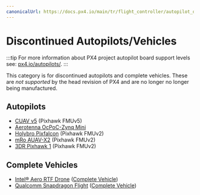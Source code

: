 ```yaml
---
canonicalUrl: https://docs.px4.io/main/tr/flight_controller/autopilot_discontinued
---
```


# Discontinued Autopilots/Vehicles

:::tip
For more information about PX4 project autopilot board support levels see: [px4.io/autopilots/](https://px4.io/autopilots/).
:::

This category is for discontinued autopilots and complete vehicles. These are *not supported* by the head revision of PX4 and are no longer no longer being manufactured.

## Autopilots

- [CUAV v5](../flight_controller/cuav_v5.md) (Pixhawk FMUv5)
- [Aerotenna OcPoC-Zynq Mini](../flight_controller/ocpoc_zynq.md)
- [Holybro Pixfalcon](../flight_controller/pixfalcon.md) (Pixhawk FMUv2)
- [mRo AUAV-X2](../flight_controller/auav_x2.md)  (Pixhawk FMUv2)
- [3DR Pixhawk 1](../flight_controller/pixhawk.md) (Pixhawk FMUv2)

## Complete Vehicles

- [Intel® Aero RTF Drone](../complete_vehicles/intel_aero.md) ([Complete Vehicle](../complete_vehicles/README.md))
- [Qualcomm Snapdragon Flight](../flight_controller/snapdragon_flight.md) ([Complete Vehicle](../complete_vehicles/README.md))